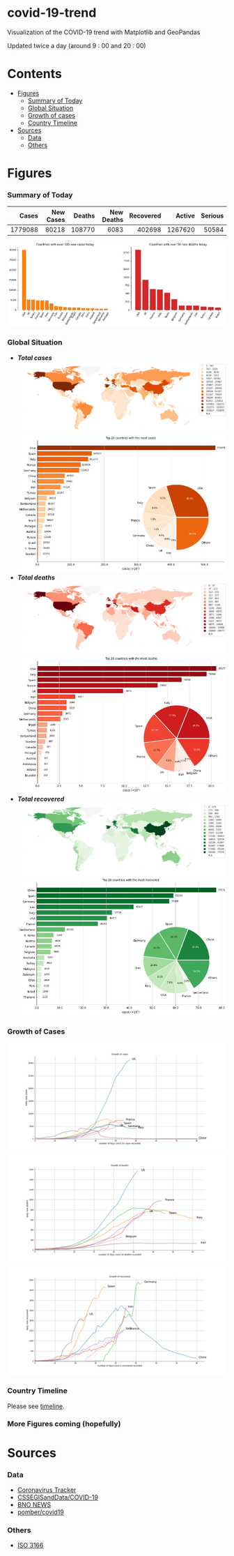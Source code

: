 # covid-19-trend

Visualization of the COVID-19 trend with Matplotlib and GeoPandas

Updated twice a day (around 9 : 00 and 20 : 00)

# Contents

- [Figures](#figures)
  - [Summary of Today](#summary-of-today)
  - [Global Situation](#global-situation)
  - [Growth of cases](#growth-of-cases)
  - [Country Timeline](#country-timeline)
- [Sources](#sources)
  - [Data](#data)
  - [Others](#others)
  
# Figures

### Summary of Today

|   Cases |   New Cases |   Deaths |   New Deaths |   Recovered |   Active |   Serious |
|--------:|------------:|---------:|-------------:|------------:|---------:|----------:|
| 1779088 |       80218 |   108770 |         6083 |      402698 |  1267620 |     50584 |

![](global/today_new.png)

### Global Situation

- _**Total cases**_
![cases_map](global/cases_map.png)
![cases](global/cases.png)
- _**Total deaths**_
![deaths_map](global/deaths_map.png)
![cases](global/deaths.png)
- _**Total recovered**_
![recovered_map](global/recovered_map.png)
![recovered](global/recovered.png)

### Growth of Cases

![cases_breakout_timeline](global/cases_breakout_timeline.png)
![deaths_breakout_timeline](global/deaths_breakout_timeline.png)
![recovered_breakout_timeline](global/recovered_breakout_timeline.png)

### Country Timeline

Please see [timeline](timeline.md).

### More Figures coming (hopefully)

# Sources

### Data

- [Coronavirus Tracker](https://thevirustracker.com/)
- [CSSEGISandData/COVID-19](https://github.com/CSSEGISandData/COVID-19)
- [BNO NEWS](https://bnonews.com/index.php/2020/04/the-latest-coronavirus-cases/)
- [pomber/covid19](https://github.com/pomber/covid19)

### Others

- [ISO 3166](https://www.iso.org/glossary-for-iso-3166.html)